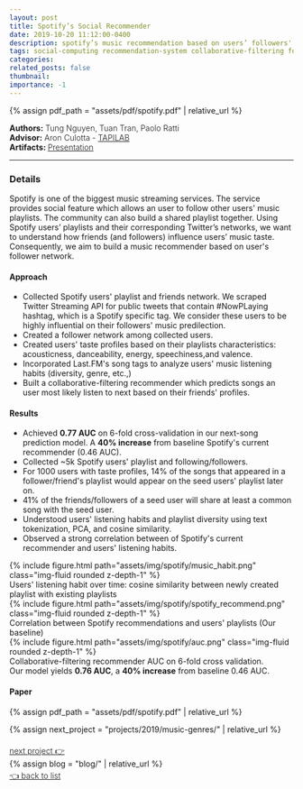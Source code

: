```yaml
---
layout: post
title: Spotify’s Social Recommender
date: 2019-10-20 11:12:00-0400
description: spotify’s music recommendation based on users’ followers' network
tags: social-computing recommendation-system collaborative-filtering followers-network community-detection machine-learning nlp social-network-analysis
categories: 
related_posts: false
thumbnail:
importance: -1
---
```

{% assign pdf_path = "assets/pdf/spotify.pdf" | relative_url %}
<div class="row" >
    <div class="col-sm-6" style="font-weight:300;"> 
    <strong> Authors:</strong> Tung Nguyen, Tuan Tran, Paolo Ratti
    </div> 
</div>
<div class="row" >
    <div class="col-sm-6" style="font-weight:300;"> 
    <strong> Advisor:</strong> Aron Culotta - <a target="_blank" rel="noopener noreferrer" href="http://tapilab.github.io/"> TAPILAB </a>
    </div> 
</div>
<div class="row" >
    <div class="col-sm-3" style="font-weight:300;"> <strong> Artifacts: </strong><a target="_blank" rel="noopener noreferrer" href="{{ pdf_path | relative_url }}"> Presentation </a>
    </div>
</div>
<hr>

<h3> Details </h3>

Spotify is one of the biggest music streaming services. The service provides social feature which allows an user to follow other users' music playlists. The community can also build a shared playlist together. Using Spotify users’ playlists and their corresponding Twitter’s
networks, we want to understand how friends (and followers) influence users’
music taste. Consequently, we aim to build a music recommender based on user's follower network.

<h4> Approach </h4>

- Collected Spotify users' playlist and friends network. We scraped Twitter Streaming API for public tweets that contain #NowPLaying hashtag, which is a Spotify specific tag. We consider these users to be highly influential on their followers' music predilection.
- Created a follower network among collected users.
- Created users' taste profiles based on their playlists characteristics: acousticness, danceability, energy, speechiness,and valence.
- Incorporated Last.FM's song tags to analyze users' music listening habits (diversity, genre, etc.,)
- Built a collaborative-filtering recommender which predicts songs an user most likely listen to next based on their friends' profiles.

<h4> Results </h4>

- Achieved **0.77 AUC** on 6-fold cross-validation in our next-song prediction model. A **40% increase** from baseline Spotify's current recommender (0.46 AUC).
- Collected ~5k Spotify users' playlist and following/followers.
- For 1000 users with taste profiles,  14% of the songs that appeared in a follower/friend's playlist would appear on the seed users' playlist later on.
-  41% of the friends/followers of a seed user will share at least a common song with the seed user.
-  Understood users' listening habits and playlist diversity using text tokenization, PCA, and cosine similarity.
-  Observed a strong correlation between of Spotify's current recommender and users' listening habits.


<div class="row mt-6-9">
        {% include figure.html path="assets/img/spotify/music_habit.png" class="img-fluid rounded z-depth-1" %}
</div>
<div class="caption">
    Users' listening habit over time: cosine similarity between newly created playlist with existing playlists
</div>

<div class="row mt-6-9">
        {% include figure.html path="assets/img/spotify/spotify_recommend.png" class="img-fluid rounded z-depth-1" %}
</div>
<div class="caption">
    Correlation between Spotify recommendations and users' playlists (Our baseline)
</div>

<div class="row mt-6-9">
        {% include figure.html path="assets/img/spotify/auc.png" class="img-fluid rounded z-depth-1" %}
</div>
<div class="caption">
    Collaborative-filtering recommender AUC on 6-fold cross validation.<br>
    Our model yields <strong>0.76 AUC</strong>, a <strong>40% increase</strong> from baseline 0.46 AUC.
</div>

<h4> Paper </h4>
<!-- ///assets/pdf/cv.pdf -->
{% assign pdf_path = "assets/pdf/spotify.pdf" | relative_url %}
<object data="{{pdf_path | relative_url}}" width="850" height="900" type="application/pdf"></object>

{% assign next_project = "projects/2019/music-genres/" | relative_url %}
<div class="row" style="margin-top: 20px;" >
    <div class="col-sm-9" style="font-weight:300;"> 
    <a class="buttons" href="{{next_project}}"> next project 👉 </a>
    </div>
</div>
{% assign blog = "blog/" | relative_url %}
<div class="row" style="margin-top: 3px;">
    <div class="col-sm-9" style="font-weight:300;"> 
    <a class="buttons" href="{{blog}}"> 👈 back to list </a>
    </div>
</div>
